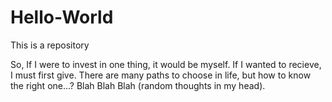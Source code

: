 # Hello-World
This is a repository

So, If I were to invest in one thing, it would be myself. If I wanted to recieve, I must first give.  There are many paths to choose in life, but how to know the right one...? Blah Blah Blah (random thoughts in my head).
